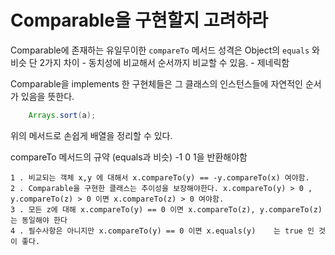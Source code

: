 # Comparable을 구현할지 고려하라


Comparable에 존재하는 유일무이한 `compareTo` 메서드
성격은 Object의 `equals` 와 비슷
단 2가지 차이
    - 동치성에 비교해서 순서까지 비교할 수 있음. 
    - 제네릭함

Comparable을 implements 한 구현체들은  그 클래스의 인스턴스들에 자연적인 순서가 있음을 뜻한다.

```java
    Arrays.sort(a);
```
위의 메서드로 손쉽게 배열을 정리할 수 있다.

compareTo 메서드의 규약 (equals과 비슷)
    -1 0 1을 반환해야함
    
    1 . 비교되는 객체 x,y 에 대해서 x.compareTo(y) == -y.compareTo(x) 여야함.
    2 . Comparable을 구현한 클래스는 추이성을 보장해야한다. x.compareTo(y) > 0 , y.compareTo(z) > 0 이면 x.compareTo(z) > 0 여야함.
    3 . 모든 z에 대해 x.compareTo(y) == 0 이면 x.compareTo(z), y.compareTo(z)는 동일해야 한다
    4 . 필수사항은 아니지만 x.compareTo(y) == 0 이면 x.equals(y)    는 true 인 것이 좋다.
    
